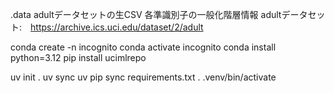 .data
    adultデータセットの生CSV
    各準識別子の一般化階層情報
adultデータセット:　https://archive.ics.uci.edu/dataset/2/adult




conda create -n incognito
conda activate incognito
conda install python=3.12
pip install ucimlrepo


uv init .
uv sync
uv pip sync requirements.txt
. .venv/bin/activate